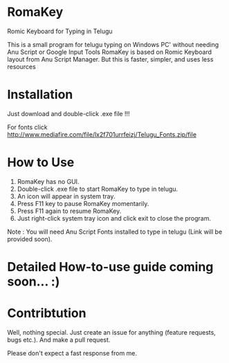 # RomaKey
Romic Keyboard for Typing in Telugu

This is a small program for telugu typing on Windows PC' without needing Anu Script or Google Input Tools
RomaKey is based on Romic Keyboard layout from Anu Script Manager.
But this is faster, simpler, and uses less resources

# Installation
Just download and double-click .exe file !!!

For fonts click http://www.mediafire.com/file/lx2f701urrfeizj/Telugu_Fonts.zip/file

# How to Use
1. RomaKey has no GUI.
2. Double-click .exe file to start RomaKey to type in telugu.
3. An icon will appear in system tray.
4. Press F11 key to pause RomaKey momentarily.
5. Press F11 again to resume RomaKey.
6. Just right-click system tray icon and click exit to close the program.

Note : You will need Anu Script Fonts installed to type in telugu (Link will be provided soon).

# Detailed How-to-use guide coming soon... :)

# Contribtution
Well, nothing special.
Just create an issue for anything (feature requests, bugs etc.).
And make a pull request.

Please don't expect a fast response from me.
